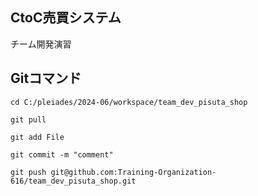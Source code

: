 ## CtoC売買システム
チーム開発演習

## Gitコマンド
```git
cd C:/pleiades/2024-06/workspace/team_dev_pisuta_shop
```

```git
git pull
```

```git
git add File
```

```git
git commit -m "comment"
```

```git
git push git@github.com:Training-Organization-616/team_dev_pisuta_shop.git
```
